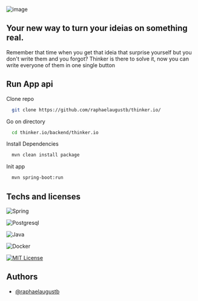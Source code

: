 ![image](https://github.com/raphaelaugustb/thinker.io/assets/66183690/6c430bb0-96b5-4607-9bd7-db5ff169380e)



## Your new way to turn your ideias on something real. 
 
 Remember that time when you get that ideia that surprise yourself but you don't write them and you forgot? Thinker is there to solve it, now you can write everyone of them in one single button

## Run App api

Clone repo

```bash
  git clone https://github.com/raphaelaugustb/thinker.io/
```

Go on directory

```bash
  cd thinker.io/backend/thinker.io
```

Install Dependencies

```bash
  mvn clean install package 
```

Init app

```bash
  mvn spring-boot:run 
```



## Techs and licenses




![Spring](https://img.shields.io/badge/Spring-SpringBoot-6DB33F?style=flat-square&logo=Spring&logoColor=white)

![Postgresql](https://img.shields.io/badge/Database-postgresql-4169e1?style=flat-square&logo=postgresql&logoColor=white)

![Java](https://img.shields.io/badge/Language-java-%23ED8B00.svg?style=flat-square&logo=openjdk&logoColor=white)

![Docker](https://img.shields.io/badge/Dependecies-docker-%230db7ed.svg?style=flat-square&logo=docker&logoColor=white)

[![MIT License](https://img.shields.io/badge/License-MIT-green.svg)](https://choosealicense.com/licenses/mit/)

## Authors

- [@raphaelaugustb](https://github.com/raphaelaugustb/)

